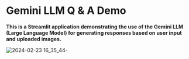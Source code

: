 # Gemini LLM Q & A Demo

<b>This is a Streamlit application demonstrating the use of the Gemini LLM (Large Language Model) for generating responses based on user input and uploaded images.</b>

![2024-02-23 16_35_44-](https://github.com/Kili66/Gemini-LLM-Application_Image_question/assets/66678981/a7bfe2fd-773e-4f7e-8365-315a7c517174)
